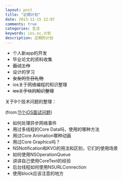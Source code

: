 ```yaml
---
layout: post
title: "近期计划"
date: 2013-11-15 22:07
comments: true
categories: 生活
keywords: ios,oc,计划
description: 近期的计划
---
```

* 个人新app的开发
* 毕业论文的资料收集
* ~~面试工作~~
* 设计的学习
* ~~女友的生日礼物~~
* ios关于网络编程的知识整理
* ~~ios关于块的知识整理~~


关于9个技术问题的整理：

(from:[11个iOS面试问题](http://wufawei.com/2013/05/11-interview-questions/))

* 如何处理异步网络事件 
* 用过多线程的Core Data吗，使用的哪种方法
* 用过Core Animation哪种动画 
* 用过Core Graphics吗？
* NSNotification和KVO的用法和区别，它们的使用场景
* 如何使用NSOperationQueue
* 讲讲自己使用CoreText的经验
* 后台线程如何使用NSURLConnection
* 使用block应该注意的地方

